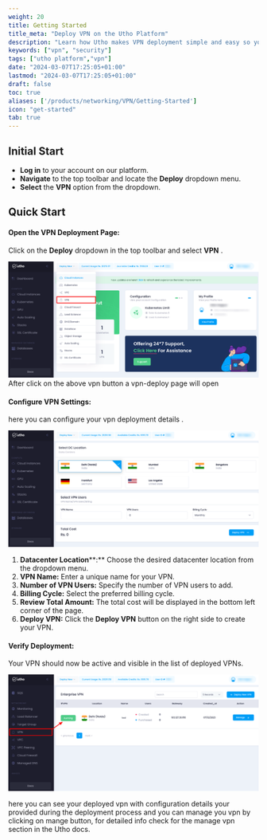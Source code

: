```yaml
---
weight: 20
title: Getting Started
title_meta: "Deploy VPN on the Utho Platform"
description: "Learn how Utho makes VPN deployment simple and easy so you easily anticipate your cloud infrastructure costs"
keywords: ["vpn", "security"]
tags: ["utho platform","vpn"]
date: "2024-03-07T17:25:05+01:00"
lastmod: "2024-03-07T17:25:05+01:00"
draft: false
toc: true
aliases: ['/products/networking/VPN/Getting-Started']
icon: "get-started"
tab: true
---
```

## Initial Start

* **Log in** to your account on our platform.
* **Navigate** to the top toolbar and locate the **Deploy** dropdown menu.
* **Select** the **VPN** option from the dropdown.

## Quick Start


#### Open the VPN Deployment Page:

Click on the **Deploy** dropdown in the top toolbar and select  **VPN** .

![1718710746920](image/_index/1718710746920.png)After click on the above vpn button a vpn-deploy page will open


#### Configure VPN Settings:

here you can configure your vpn deployment details .

![1718712221507](image/_index/1718712221507.png)

1. **Datacenter Location****:** Choose the desired datacenter location from the dropdown menu.
2. **VPN Name:** Enter a unique name for your VPN.
3. **Number of VPN Users:** Specify the number of VPN users to add.
4. **Billing Cycle:** Select the preferred billing cycle.
5. **Review Total Amount:** The total cost will be displayed in the bottom left corner of the page.
6. **Deploy VPN:** Click the **Deploy VPN** button on the right side to create your VPN.

#### Verify Deployment:

Your VPN should now be active and visible in the list of deployed VPNs.

![1718712422991](image/_index/1718712422991.png)

here you can see your deployed vpn with configuration details your provided during the deployment process and you can manage you vpn by clicking on mange button, for detailed info check for the manage vpn section in the Utho docs.
